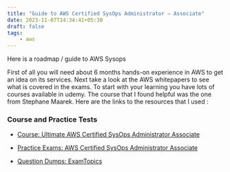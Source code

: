 ```yaml
---
title: "Guide to AWS Certified SysOps Administrator – Associate"
date: 2023-11-07T14:34:41+05:30
draft: false
tags: 
    - aws
---
```

Here is a roadmap / guide to AWS Sysops

First of all you will need about 6 months hands-on experience in AWS to get an idea on its services. Next take a look at the AWS whitepapers to see what is covered in the exams. To start with your learning you have lots of courses available in udemy. The course that I found helpful was the one from Stephane Maarek. Here are the links to the resources that I used :

### Course and Practice Tests

- [Course: Ultimate AWS Certified SysOps Administrator Associate](https://www.udemy.com/course/ultimate-aws-certified-sysops-administrator-associate/)

- [Practice Exams: AWS Certified SysOps Administrator Associate](https://www.udemy.com/course/practice-exams-aws-certified-sysops-administrator-associate/)

- [Question Dumps: ExamTopics](https://www.examtopics.com)